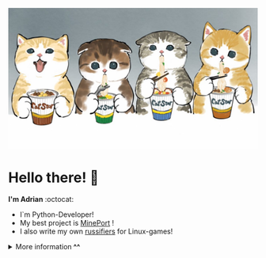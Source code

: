 ![Catz with Ramen](pics/catswithramen.jpg)
# Hello there! 👋
**I'm Adrian** :octocat:

- I`m Python-Developer!
- My best project is [MinePort][portes] !
- I also write my own [russifiers][steam] for Linux-games!


<details>
    <summary><b></b>More information<b> ^^</summary>
    <p align="center">
    <a href="#InsertText" target="_blank">
        <img alt="Top Language" src="https://github-readme-stats.vercel.app/api/top-langs/?bg_color=00000000&layout=compact&username=pr1nce55&hide=html,&hide_border=true&title_color=4c566a&text_color=3b4252"/>
        <img alt="GitHub Stats" src="https://github-readme-stats.vercel.app/api?bg_color=00000000&username=pr1nce55&show_icons=true&hide=issues,commits&hide_border=true&icon_color=63c5ea&title_color=4c566a&text_color=3b4252"/>
    </a>
    </p>

![Catz with cakes](pics/catswithcakes.jpg)

</details>


[portes]: htpps://github.com/pr1nce55/MinePort
[steam]: https://steamcommunity.com/id/pr1nce55/myworkshopfiles/?section=guides
